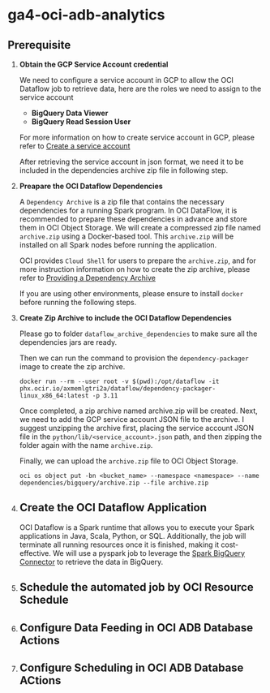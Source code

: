 # ga4-oci-adb-analytics

## Prerequisite

1. **Obtain the GCP Service Account credential**

    We need to configure a service account in GCP to allow the OCI Dataflow job to retrieve data, here are the roles we need to assign to the service account
    - **BigQuery Data Viewer**
    - **BigQuery Read Session User**
    
    For more information on how to create service account in GCP, please refer to
    [Create a service account](https://support.google.com/a/answer/7378726?hl=en)
    
    After retrieving the service account in json format, we need it to be included in the dependencies archive zip file in following step.

2. **Preapare the OCI Dataflow Dependencies**

    A `Dependency Archive` is a zip file that contains the necessary dependencies for a running Spark program. In OCI DataFlow, it is recommended to prepare these dependencies in advance and store them in OCI Object       Storage. We will create a compressed zip file named `archive.zip` using a Docker-based tool. This `archive.zip` will be installed on all Spark nodes before running the application.

    OCI provides `Cloud Shell` for users to prepare the `archive.zip`, and for more instruction information on how to create the zip archive, please refer to 
    [Providing a Dependency Archive](https://docs.oracle.com/en-us/iaas/data-flow/using/third-party-provide-archive.htm#third-party-provide-archive)

    If you are using other environments, please ensure to install `docker` before running the following steps.

3. **Create Zip Archive to include the OCI Dataflow Dependencies**

    Please go to folder `dataflow_archive_dependencies` to make sure all the dependencies jars are ready.
    
    Then we can run the command to provision the `dependency-packager` image to create the zip archive.
    
    ```
    docker run --rm --user root -v $(pwd):/opt/dataflow -it phx.ocir.io/axmemlgtri2a/dataflow/dependency-packager-linux_x86_64:latest -p 3.11
    ```

    Once completed, a zip archive named archive.zip will be created. Next, we need to add the GCP service account JSON file to the archive. I suggest unzipping the archive first, placing the service account JSON file in the `python/lib/<service_account>.json` path, and then zipping the folder again with the name `archive.zip`.

    Finally, we can upload the `archive.zip` file to OCI Object Storage.
    ```
    oci os object put -bn <bucket_name> --namespace <namespace> --name dependencies/bigquery/archive.zip --file archive.zip
    ```

4. ## Create the OCI Dataflow Application

    OCI Dataflow is a Spark runtime that allows you to execute your Spark applications in Java, Scala, Python, or SQL. Additionally, the job will terminate all running resources once it is finished, making it cost-effective. We will use a pyspark job to leverage the [Spark BigQuery Connector](https://github.com/GoogleCloudDataproc/spark-bigquery-connector) to retrieve the data in BigQuery.

6. ## Schedule the automated job by OCI Resource Schedule

7. ## Configure Data Feeding in OCI ADB Database Actions

8. ## Configure Scheduling in OCI ADB Database ACtions
